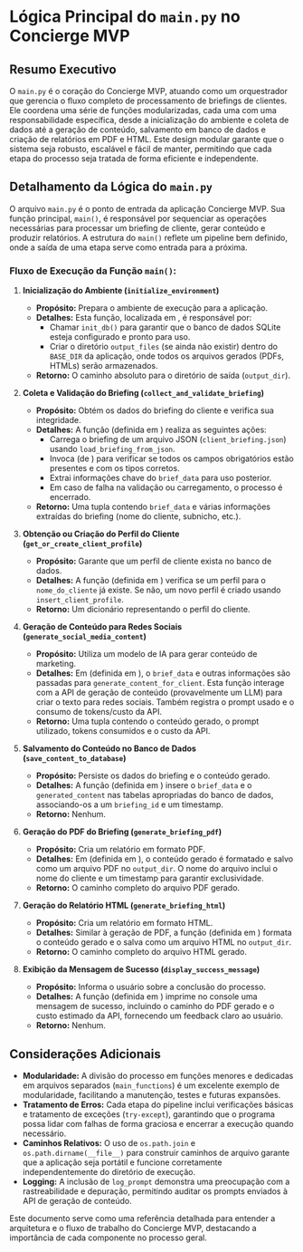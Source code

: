 # Lógica Principal do `main.py` no Concierge MVP

## Resumo Executivo

O `main.py` é o coração do Concierge MVP, atuando como um orquestrador que gerencia o fluxo completo de processamento de briefings de clientes. Ele coordena uma série de funções modularizadas, cada uma com uma responsabilidade específica, desde a inicialização do ambiente e coleta de dados até a geração de conteúdo, salvamento em banco de dados e criação de relatórios em PDF e HTML. Este design modular garante que o sistema seja robusto, escalável e fácil de manter, permitindo que cada etapa do processo seja tratada de forma eficiente e independente.

## Detalhamento da Lógica do `main.py`

O arquivo `main.py` é o ponto de entrada da aplicação Concierge MVP. Sua função principal, `main()`, é responsável por sequenciar as operações necessárias para processar um briefing de cliente, gerar conteúdo e produzir relatórios. A estrutura do `main()` reflete um pipeline bem definido, onde a saída de uma etapa serve como entrada para a próxima.

### Fluxo de Execução da Função `main()`:

1.  **Inicialização do Ambiente (`initialize_environment`)**
    *   **Propósito:** Prepara o ambiente de execução para a aplicação.
    *   **Detalhes:** Esta função, localizada em <mcsymbol name="initialize_environment" filename="initialize_environment.py" path="c:/Users/Ken/Desktop/Prog2/Geracao-Conteudo/plataforma_automacao_ia_generativa/mvp_concierge/backend_concierge_scripts/src/utils/main_functions/initialize_environment.py" startline="5" type="function"></mcsymbol>, é responsável por:
        *   Chamar `init_db()` para garantir que o banco de dados SQLite esteja configurado e pronto para uso.
        *   Criar o diretório `output_files` (se ainda não existir) dentro do `BASE_DIR` da aplicação, onde todos os arquivos gerados (PDFs, HTMLs) serão armazenados.
    *   **Retorno:** O caminho absoluto para o diretório de saída (`output_dir`).

2.  **Coleta e Validação do Briefing (`collect_and_validate_briefing`)**
    *   **Propósito:** Obtém os dados do briefing do cliente e verifica sua integridade.
    *   **Detalhes:** A função <mcsymbol name="collect_and_validate_briefing" filename="collect_and_validate_briefing.py" path="c:/Users/Ken/Desktop/Prog2/Geracao-Conteudo/plataforma_automacao_ia_generativa/mvp_concierge/backend_concierge_scripts/src/utils/main_functions/collect_and_validate_briefing.py" startline="4" type="function"></mcsymbol> (definida em <mcfile name="collect_and_validate_briefing.py" path="c:/Users/Ken/Desktop/Prog2/Geracao-Conteudo/plataforma_automacao_ia_generativa/mvp_concierge/backend_concierge_scripts/src/utils/main_functions/collect_and_validate_briefing.py"></mcfile>) realiza as seguintes ações:
        *   Carrega o briefing de um arquivo JSON (`client_briefing.json`) usando `load_briefing_from_json`.
        *   Invoca <mcsymbol name="validate_briefing_data" filename="validate_briefing_data.py" path="c:/Users/Ken/Desktop/Prog2/Geracao-Conteudo/plataforma_automacao_ia_generativa/mvp_concierge/backend_concierge_scripts/src/utils/main_functions/validate_briefing_data.py" startline="1" type="function"></mcsymbol> (de <mcfile name="validate_briefing_data.py" path="c:/Users/Ken/Desktop/Prog2/Geracao-Conteudo/plataforma_automacao_ia_generativa/mvp_concierge/backend_concierge_scripts/src/utils/main_functions/validate_briefing_data.py"></mcfile>) para verificar se todos os campos obrigatórios estão presentes e com os tipos corretos.
        *   Extrai informações chave do `brief_data` para uso posterior.
        *   Em caso de falha na validação ou carregamento, o processo é encerrado.
    *   **Retorno:** Uma tupla contendo `brief_data` e várias informações extraídas do briefing (nome do cliente, subnicho, etc.).

3.  **Obtenção ou Criação do Perfil do Cliente (`get_or_create_client_profile`)**
    *   **Propósito:** Garante que um perfil de cliente exista no banco de dados.
    *   **Detalhes:** A função <mcsymbol name="get_or_create_client_profile" filename="get_or_create_client_profile.py" path="c:/Users/Ken/Desktop/Prog2/Geracao-Conteudo/plataforma_automacao_ia_generativa/mvp_concierge/backend_concierge_scripts/src/utils/main_functions/get_or_create_client_profile.py" startline="4" type="function"></mcsymbol> (definida em <mcfile name="get_or_create_client_profile.py" path="c:/Users/Ken/Desktop/Prog2/Geracao-Conteudo/plataforma_automacao_ia_generativa/mvp_concierge/backend_concierge_scripts/src/utils/main_functions/get_or_create_client_profile.py"></mcfile>) verifica se um perfil para o `nome_do_cliente` já existe. Se não, um novo perfil é criado usando `insert_client_profile`.
    *   **Retorno:** Um dicionário representando o perfil do cliente.

4.  **Geração de Conteúdo para Redes Sociais (`generate_social_media_content`)**
    *   **Propósito:** Utiliza um modelo de IA para gerar conteúdo de marketing.
    *   **Detalhes:** Em <mcsymbol name="generate_social_media_content" filename="generate_social_media_content.py" path="c:/Users/Ken/Desktop/Prog2/Geracao-Conteudo/plataforma_automacao_ia_generativa/mvp_concierge/backend_concierge_scripts/src/utils/main_functions/generate_social_media_content.py" startline="4" type="function"></mcsymbol> (definida em <mcfile name="generate_social_media_content.py" path="c:/Users/Ken/Desktop/Prog2/Geracao-Conteudo/plataforma_automacao_ia_generativa/mvp_concierge/backend_concierge_scripts/src/utils/main_functions/generate_social_media_content.py"></mcfile>), o `brief_data` e outras informações são passadas para `generate_content_for_client`. Esta função interage com a API de geração de conteúdo (provavelmente um LLM) para criar o texto para redes sociais. Também registra o prompt usado e o consumo de tokens/custo da API.
    *   **Retorno:** Uma tupla contendo o conteúdo gerado, o prompt utilizado, tokens consumidos e o custo da API.

5.  **Salvamento do Conteúdo no Banco de Dados (`save_content_to_database`)**
    *   **Propósito:** Persiste os dados do briefing e o conteúdo gerado.
    *   **Detalhes:** A função <mcsymbol name="save_content_to_database" filename="save_content_to_database.py" path="c:/Users/Ken/Desktop/Prog2/Geracao-Conteudo/plataforma_automacao_ia_generativa/mvp_concierge/backend_concierge_scripts/src/utils/main_functions/save_content_to_database.py" startline="4" type="function"></mcsymbol> (definida em <mcfile name="save_content_to_database.py" path="c:/Users/Ken/Desktop/Prog2/Geracao-Conteudo/plataforma_automacao_ia_generativa/mvp_concierge/backend_concierge_scripts/src/utils/main_functions/save_content_to_database.py"></mcfile>) insere o `brief_data` e o `generated_content` nas tabelas apropriadas do banco de dados, associando-os a um `briefing_id` e um timestamp.
    *   **Retorno:** Nenhum.

6.  **Geração do PDF do Briefing (`generate_briefing_pdf`)**
    *   **Propósito:** Cria um relatório em formato PDF.
    *   **Detalhes:** Em <mcsymbol name="generate_briefing_pdf" filename="generate_briefing_pdf.py" path="c:/Users/Ken/Desktop/Prog2/Geracao-Conteudo/plataforma_automacao_ia_generativa/mvp_concierge/backend_concierge_scripts/src/utils/main_functions/generate_briefing_pdf.py" startline="4" type="function"></mcsymbol> (definida em <mcfile name="generate_briefing_pdf.py" path="c:/Users/Ken/Desktop/Prog2/Geracao-Conteudo/plataforma_automacao_ia_generativa/mvp_concierge/backend_concierge_scripts/src/utils/main_functions/generate_briefing_pdf.py"></mcfile>), o conteúdo gerado é formatado e salvo como um arquivo PDF no `output_dir`. O nome do arquivo inclui o nome do cliente e um timestamp para garantir exclusividade.
    *   **Retorno:** O caminho completo do arquivo PDF gerado.

7.  **Geração do Relatório HTML (`generate_briefing_html`)**
    *   **Propósito:** Cria um relatório em formato HTML.
    *   **Detalhes:** Similar à geração de PDF, a função <mcsymbol name="generate_briefing_html" filename="generate_briefing_html.py" path="c:/Users/Ken/Desktop/Prog2/Geracao-Conteudo/plataforma_automacao_ia_generativa/mvp_concierge/backend_concierge_scripts/src/utils/main_functions/generate_briefing_html.py" startline="4" type="function"></mcsymbol> (definida em <mcfile name="generate_briefing_html.py" path="c:/Users/Ken/Desktop/Prog2/Geracao-Conteudo/plataforma_automacao_ia_generativa/mvp_concierge/backend_concierge_scripts/src/utils/main_functions/generate_briefing_html.py"></mcfile>) formata o conteúdo gerado e o salva como um arquivo HTML no `output_dir`.
    *   **Retorno:** O caminho completo do arquivo HTML gerado.

8.  **Exibição da Mensagem de Sucesso (`display_success_message`)**
    *   **Propósito:** Informa o usuário sobre a conclusão do processo.
    *   **Detalhes:** A função <mcsymbol name="display_success_message" filename="display_success_message.py" path="c:/Users/Ken/Desktop/Prog2/Geracao-Conteudo/plataforma_automacao_ia_generativa/mvp_concierge/backend_concierge_scripts/src/utils/main_functions/display_success_message.py" startline="3" type="function"></mcsymbol> (definida em <mcfile name="display_success_message.py" path="c:/Users/Ken/Desktop/Prog2/Geracao-Conteudo/plataforma_automacao_ia_generativa/mvp_concierge/backend_concierge_scripts/src/utils/main_functions/display_success_message.py"></mcfile>) imprime no console uma mensagem de sucesso, incluindo o caminho do PDF gerado e o custo estimado da API, fornecendo um feedback claro ao usuário.
    *   **Retorno:** Nenhum.

## Considerações Adicionais

*   **Modularidade:** A divisão do processo em funções menores e dedicadas em arquivos separados (`main_functions`) é um excelente exemplo de modularidade, facilitando a manutenção, testes e futuras expansões.
*   **Tratamento de Erros:** Cada etapa do pipeline inclui verificações básicas e tratamento de exceções (`try-except`), garantindo que o programa possa lidar com falhas de forma graciosa e encerrar a execução quando necessário.
*   **Caminhos Relativos:** O uso de `os.path.join` e `os.path.dirname(__file__)` para construir caminhos de arquivo garante que a aplicação seja portátil e funcione corretamente independentemente do diretório de execução.
*   **Logging:** A inclusão de `log_prompt` demonstra uma preocupação com a rastreabilidade e depuração, permitindo auditar os prompts enviados à API de geração de conteúdo.

Este documento serve como uma referência detalhada para entender a arquitetura e o fluxo de trabalho do Concierge MVP, destacando a importância de cada componente no processo geral.
